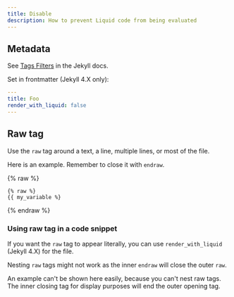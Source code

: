 ```yaml
---
title: Disable
description: How to prevent Liquid code from being evaluated
---
```



## Metadata

See [Tags Filters](https://jekyllrb.com/docs/liquid/tags/) in the Jekyll docs.

Set in frontmatter (Jekyll 4.X only):

```yaml
---
title: Foo
render_with_liquid: false
---
```

## Raw tag

Use the `raw` tag around a text, a line, multiple lines, or most of the file.

Here is an example. Remember to close it with `endraw`.

{% raw %}
```liquid 
{% raw %}
{{ my_variable %}
```
{% endraw %}


### Using raw tag in a code snippet 

If you want the `raw` tag to appear literally, you can use `render_with_liquid` (Jekyll 4.X) for the file. 

Nesting `raw` tags might not work as the inner `endraw` will close the outer `raw`.

An example can't be shown here easily, because you can't nest raw tags. The inner closing tag for display purposes will end the outer opening tag.

